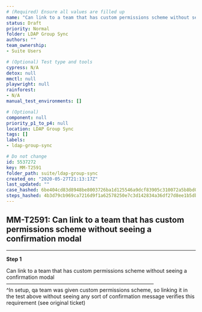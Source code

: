```yaml
---
# (Required) Ensure all values are filled up
name: "Can link to a team that has custom permissions scheme without seeing a confirmation modal"
status: Draft
priority: Normal
folder: LDAP Group Sync
authors: ""
team_ownership: 
- Suite Users

# (Optional) Test type and tools
cypress: N/A
detox: null
mmctl: null
playwright: null
rainforest: 
- N/A
manual_test_environments: []

# (Optional)
component: null
priority_p1_to_p4: null
location: LDAP Group Sync
tags: []
labels: 
- ldap-group-sync

# Do not change
id: 5537272
key: MM-T2591
folder_path: suite/ldap-group-sync
created_on: "2020-05-27T21:13:17Z"
last_updated: ""
case_hashed: 6be404cd83d8948be8003726ba1d125546a9dcf83905c310072a5b8bd0bc7c73256afca8b23bed191cff502fffa58249
steps_hashed: 4b3d79cb969ca7216d9f1a62578250e7c3d142834a36df27d8ee1b5dbfdc1ed82c717273d2b4fb9b6c528e4c75fdca24
---
```


## MM-T2591: Can link to a team that has custom permissions scheme without seeing a confirmation modal

---

**Step 1**

Can link to a team that has custom permissions scheme without seeing a confirmation modal\
————————————————————————————\
^In setup, qa team was given custom permissions scheme, so linking it in the test above without seeing any sort of confirmation message verifies this requirement (see original ticket)
